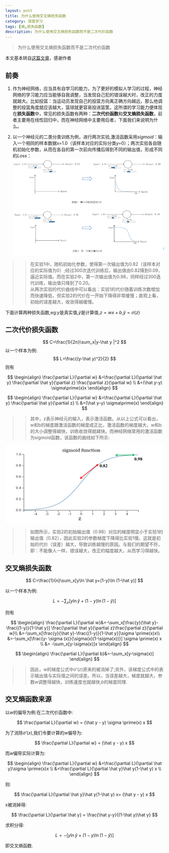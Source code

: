 ```yaml
---
layout: post
title: 为什么使用交叉熵损失函数
category: 深度学习
tags: [熵,损失函数]
description: 为什么使用交叉熵损失函数而不是二次代价函数
---
```


>为什么使用交叉熵损失函数而不是二次代价函数

本文基本转自[这篇文章](https://blog.csdn.net/yuanjunliang/article/details/79394805)，感谢作者

## 前奏

1. 作为神经网络，应当具有自学习的能力，为了更好的模拟人学习的过程，神经网络的学习能力应当能够自我调整，当发现自己犯的错误越大时，改正的力度就越大。比如投篮：当运动员发现自己的投篮方向离正确方向越远，那么他调整的投篮角度就应该越大，篮球就更容易投进篮筐。这所谓的学习能力便体现在**损失函数**中，常见的损失函数有两种：**二次代价函数**和**交叉熵损失函数**，前者主要用在线性回归中，而在神经网络中主要用后者，下面我们来说明为什么。

2. 以一个神经元的二类分类训练为例，进行两次实验,激活函数采用$sigmoid$：输入一个相同的样本数据x=1.0（该样本对应的实际分类y=0）；两次实验各自随机初始化参数，从而在各自的第一次前向传播后得到不同的输出值，形成不同的$Loss$：
![](/img/firstloss.jpg)  
![](/img/secondloss.jpg)   
>>在实验1中，随机初始化参数，使得第一次输出值为0.82（该样本对应的实际值为0）;经过300次迭代训练后，输出值由0.82降到0.09，逼近实际值。而在实验2中，第一次输出值为0.98，同样经过300迭代训练，输出值只降到了0.20。  
从两次实验的代价曲线中可以看出：实验1的代价随着训练次数增加而快速降低，但实验2的代价在一开始下降得非常缓慢；直观上看，初始的误差越大，收敛得越缓慢。  

下面计算两种损失函数,eg:$y$是真实值,$\hat y$是计算值,$z=wx+b$,$\hat y = \sigma (z)$  

## 二次代价损失函数
$$
C=\frac{1}{2n}\sum_x|y-\hat y |^2
$$
以一个样本为例:  
$$
L=\frac{(y-\hat y)^2}{2}
$$
则有

$$
\begin{align}
\frac{\partial L}{\partial w} &=\frac{\partial L}{\partial \hat y} \frac{\partial \hat y}{\partial z} \frac{\partial z}{\partial w} \\
&=(\hat y-y) \sigma\prime(x)x
\end{align}
$$

$$
\begin{align}
\frac{\partial L}{\partial w} &=\frac{\partial L}{\partial \hat y} \frac{\partial \hat y}{\partial z} \\
&=(\hat y-y) \sigma\prime(x)
\end{align}
$$

>> 其中，z表示神经元的输入，表示激活函数。从以上公式可以看出，w和b的梯度跟激活函数的梯度成正比，激活函数的梯度越大，w和b的大小调整得越快，训练收敛得就越快。而神经网络常用的激活函数为sigmoid函数，该函数的曲线如下所示:  

![](/img/sigmoid.jpg)  

>>如图所示，实验2的初始输出值（0.98）对应的梯度明显小于实验1的输出值（0.82），因此实验2的参数梯度下降得比实验1慢。这就是初始的代价（误差）越大，导致训练越慢的原因。与我们的期望不符，即：不能像人一样，错误越大，改正的幅度越大，从而学习得越快。  

## 交叉熵损失函数

$$
C=\frac{1}{n}\sum_x[y\ln \hat y+(1-y)\ln (1-\hat y)]
$$

以一个样本为例:  

$$
L=-\sum_x[y\ln \hat y+(1-y)\ln (1-\hat y)]
$$

则有

$$
\begin{align}
\frac{\partial L}{\partial w}&=-\sum_x[\frac{y}{\hat y}-\frac{(1-y)}{1-\hat y}] \frac{\partial \hat y}{\partial z}\frac{\partial z}{\partial w}\\
&=-\sum_x[\frac{y}{\hat y}-\frac{(1-y)}{1-\hat y}]\sigma \prime(x)x\\
&=-\sum_x[\frac{y- \sigma (x)}{\sigma(x)(1-\sigma(x))}] \sigma \prime(x) x \\
&= -\sum_x[y-\sigma(x)]x
\end{align}
$$

$$
\begin{align}
\frac{\partial L}{\partial b}&=-\sum_x[y-\sigma(x)]
\end{align}
$$

>>因此，$w$的梯度公式中$\sigma \prime (z)$原来的被消掉了;另外，该梯度公式中的表示输出值与实际值之间的误差。所以，当误差越大，梯度就越大，参数$w$调整得越快，训练速度也就越快,$b$的梯度同理.

## 交叉熵函数来源

以$w$的偏导为例:在二次代价函数中:

$$
\frac{\partial L}{\partial w} = (\hat y - y) \sigma \prime(x) x
$$

为了消除$\sigma \prime(x)$,我们令要计算的$w$偏导为:

$$
\frac{\partial L}{\partial w} = (\hat y - y) x
$$

而$w$偏导实际计算为:

$$
\begin{align}
\frac{\partial L}{\partial w} &=\frac{\partial L}{\partial \hat y}\sigma \prime(x)x \\
&=\frac{\partial L}{\partial \hat y}\hat y(1-\hat y) x \\
\end{align}
$$

则:

$$
\frac{\partial L}{\partial \hat y}\hat y(1-\hat y) x= (\hat y - y) x
$$

x被消掉得:

$$
\frac{\partial L}{\partial \hat y} = \frac{\hat y-y}{(1-\hat y)\hat y}
$$

求积分得:

$$
L=-[y \ln \hat y +(1-y) \ln (1- \hat y)]
$$

即交叉熵函数.
